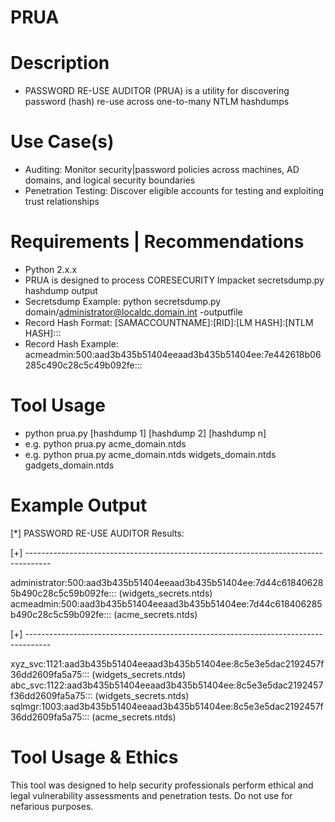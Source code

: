# PRUA

Description
===========
- PASSWORD RE-USE AUDITOR (PRUA) is a utility for discovering password (hash) re-use across one-to-many NTLM hashdumps

Use Case(s)
===========
- Auditing: Monitor security|password policies across machines, AD domains, and logical security boundaries
- Penetration Testing: Discover eligible accounts for testing and exploiting trust relationships


Requirements | Recommendations
==============================
- Python 2.x.x
- PRUA is designed to process CORESECURITY Impacket secretsdump.py hashdump output
- Secretsdump Example: python secretsdump.py domain/administrator@localdc.domain.int -outputfile
- Record Hash Format: [SAMACCOUNTNAME]:[RID]:[LM HASH]:[NTLM HASH]:::
- Record Hash Example: acmeadmin:500:aad3b435b51404eeaad3b435b51404ee:7e442618b06285c490c28c5c49b092fe:::


Tool Usage
==========
- python prua.py [hashdump 1] [hashdump 2] [hashdump n]
- e.g. python prua.py acme_domain.ntds
- e.g. python prua.py acme_domain.ntds widgets_domain.ntds gadgets_domain.ntds

Example Output
==============

[*] PASSWORD RE-USE AUDITOR Results:

[+] ------------------------------------------------------------------------------------

administrator:500:aad3b435b51404eeaad3b435b51404ee:7d44c618406285b490c28c5c59b092fe:::  (widgets_secrets.ntds)
acmeadmin:500:aad3b435b51404eeaad3b435b51404ee:7d44c618406285b490c28c5c59b092fe:::  (acme_secrets.ntds)

[+] ------------------------------------------------------------------------------------

xyz_svc:1121:aad3b435b51404eeaad3b435b51404ee:8c5e3e5dac2192457f36dd2609fa5a75:::  (widgets_secrets.ntds)
abc_svc:1122:aad3b435b51404eeaad3b435b51404ee:8c5e3e5dac2192457f36dd2609fa5a75:::  (widgets_secrets.ntds)
sqlmgr:1003:aad3b435b51404eeaad3b435b51404ee:8c5e3e5dac2192457f36dd2609fa5a75:::  (acme_secrets.ntds)


Tool Usage & Ethics
===================
This tool was designed to help security professionals perform ethical and legal vulnerability assessments and penetration tests.  Do not use for nefarious purposes.

